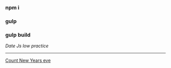 ### npm i

### gulp

### gulp build

*Date Js low practice*

***

[Count New Years eve](https://grinch3214.github.io/date-js/)